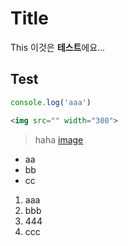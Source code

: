 # Title

This 이것은 **테스트**에요...

Test
-----

```js
console.log('aaa')
```

```html
<img src="" width="300">
```

> haha
> [image](http://)

* aa
* bb
* cc

1. aaa
2. bbb
3. 444
4. ccc
